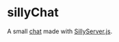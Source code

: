 # sillyChat
A small <a href="https://ecv-etic.upf.edu/students/2020/jpceej/p1/">chat</a> made with <a href="https://github.com/jagenjo/SillyServer.js/">SillyServer.js</a>.
